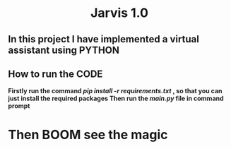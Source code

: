 <h1 align="center">Jarvis 1.0</h1>

<h2>In this project I have implemented a virtual assistant using <b>PYTHON </h2>

  <h2> How to run the CODE</h2>
  
  Firstly run the command *pip install -r requirements.txt* , so that you can just install the required packages
  **Then run the _main.py_ file in command prompt**
  <h1> Then BOOM see the magic</h1>
  
